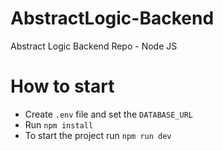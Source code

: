 # AbstractLogic-Backend
Abstract Logic Backend Repo - Node JS

# How to start
- Create `.env` file and set the `DATABASE_URL`
- Run `npm install`
- To start the project run `npm run dev`